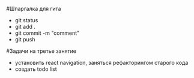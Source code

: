 #Шпаргалка для гита
- git status
- git add .
- git commit -m "comment"
- git push

#Задачи на третье занятие
- установить react navigation, заняться рефакторингом старого кода
- создать todo list
